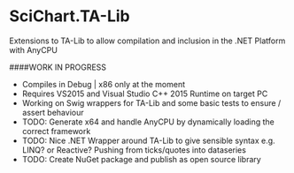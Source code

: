 
# SciChart.TA-Lib

Extensions to TA-Lib to allow compilation and inclusion in the .NET Platform with AnyCPU

####WORK IN PROGRESS

 - Compiles in Debug | x86 only at the moment
 - Requires VS2015 and Visual Studio C++ 2015 Runtime on target PC 
 - Working on Swig wrappers for TA-Lib and some basic tests to ensure / assert behaviour 
 - TODO: Generate x64 and handle AnyCPU by dynamically loading the correct framework 
 - TODO: Nice .NET Wrapper around TA-Lib to give sensible syntax e.g. LINQ? or Reactive? Pushing from ticks/quotes into dataseries
 - TODO: Create NuGet package and publish as open source library 

